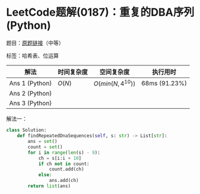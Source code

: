 # LeetCode题解(0187)：重复的DBA序列(Python)

题目：[原题链接](https://leetcode-cn.com/problems/repeated-dna-sequences/)（中等）

标签：哈希表、位运算

| 解法           | 时间复杂度 | 空间复杂度       | 执行用时      |
| -------------- | ---------- | ---------------- | ------------- |
| Ans 1 (Python) | $O(N)$     | $O(min(N,4^10))$ | 68ms (91.23%) |
| Ans 2 (Python) |            |                  |               |
| Ans 3 (Python) |            |                  |               |

解法一：

```python
class Solution:
    def findRepeatedDnaSequences(self, s: str) -> List[str]:
        ans = set()
        count = set()
        for i in range(len(s) - 9):
            ch = s[i:i + 10]
            if ch not in count:
                count.add(ch)
            else:
                ans.add(ch)
        return list(ans)
```